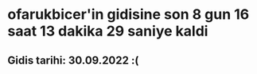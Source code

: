 # ofarukbicer'in gidisine son 8 gun 16 saat 13 dakika 29 saniye kaldi

## Gidis tarihi: 30.09.2022 :(